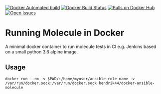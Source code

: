 [![Docker Automated build](https://img.shields.io/docker/automated/hendrik44/docker-ansible-molecule.svg)](https://github.com/Hendrik44/docker-ansible-molecule) [![Docker Build Status](https://img.shields.io/docker/build/hendrik44/docker-ansible-molecule.svg)](https://github.com/Hendrik44/docker-ansible-molecule) [![Pulls on Docker Hub](https://img.shields.io/docker/pulls/hendrik44/docker-ansible-molecule.svg)](https://hub.docker.com/r/Hendrik44/docker-ansible-molecule) [![Open Issues](https://img.shields.io/github/issues/hendrik44/docker-ansible-molecule.svg)](https://github.com/Hendrik44/docker-ansible-molecule)

# Running Molecule in Docker
A minimal docker container to run molecule tests in CI e.g. Jenkins based on a small python 3.6 alpine image.

## Usage
`docker run --rm -v $PWD/:/home/myuser/ansible-role-name -v /var/run/docker.sock:/var/run/docker.sock hendrik44/docker-ansible-molecule`

